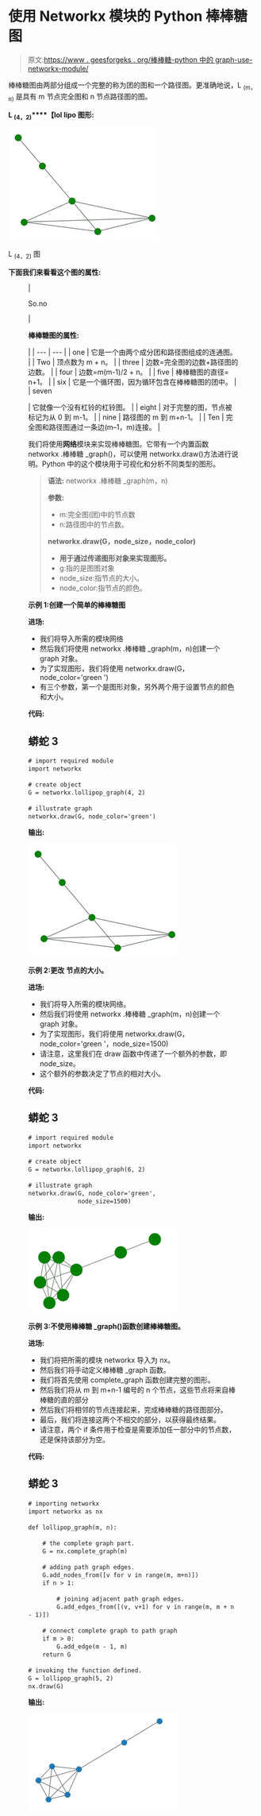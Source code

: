 # 使用 Networkx 模块的 Python 棒棒糖图

> 原文:[https://www . geesforgeks . org/棒棒糖-python 中的 graph-use-networkx-module/](https://www.geeksforgeeks.org/lollipop-graph-in-python-using-networkx-module/)

棒棒糖图由两部分组成一个完整的称为团的图和一个路径图。更准确地说，L <sub>(m，n)</sub> 是具有 m 节点完全图和 n 节点路径图的图。

**L <sub>(4，2)</sub>****【lol lipo 图形:**

![](img/1d002c19bdcb2225f4a83d2ceb7b54f5.png)

L <sub>(4，2)</sub> 图

**下面我们来看看这个图的属性:**

<figure class="table">

| 

So.no

 | 

**棒棒糖图的属性:**

 |
| --- | --- |
| one | 它是一个由两个成分团和路径图组成的连通图。 |
| Two | 顶点数为 m + n。 |
| three | 边数=完全图的边数+路径图的边数。 |
| four | 边数=m(m-1)/2 + n。 |
| five | 棒棒糖图的直径= n+1。 |
| six | 它是一个循环图，因为循环包含在棒棒糖图的团中。 |
| seven

 | 它就像一个没有杠铃的杠铃图。 |
| eight | 对于完整的图，节点被标记为从 0 到 m-1。 |
| nine | 路径图的 m 到 m+n-1。 |
| Ten | 完全图和路径图通过一条边(m–1，m)连接。 |

我们将使用**网络**模块来实现棒棒糖图。它带有一个内置函数 networkx .棒棒糖 _graph()，可以使用 networkx.draw()方法进行说明。Python 中的这个模块用于可视化和分析不同类型的图形。

> **语法:** networkx .棒棒糖 _graph(m，n)
> 
> **参数:**
> 
> *   m:完全图(团)中的节点数
> *   n:路径图中的节点数。
> 
> **networkx.draw(G，node_size，node_color)**
> 
> *   **用于通过传递图形对象来实现图形。**
> *   g:指的是图图对象
> *   node_size:指节点的大小。
> *   node_color:指节点的颜色。

**示例 1:创建一个简单的棒棒糖图**

**进场:**

*   我们将导入所需的模块网络
*   然后我们将使用 networkx .棒棒糖 _graph(m，n)创建一个 graph 对象。
*   为了实现图形，我们将使用 networkx.draw(G，node_color='green ')
*   有三个参数，第一个是图形对象，另外两个用于设置节点的颜色和大小。

**代码:**

## 蟒蛇 3

```
# import required module
import networkx

# create object
G = networkx.lollipop_graph(4, 2)

# illustrate graph
networkx.draw(G, node_color='green')
```

**输出:**

![](img/1d002c19bdcb2225f4a83d2ceb7b54f5.png)

**示例 2:更改** **节点的大小。**

**进场:**

*   我们将导入所需的模块网络。
*   然后我们将使用 networkx .棒棒糖 _graph(m，n)创建一个 graph 对象。
*   为了实现图形，我们将使用 networkx.draw(G，node_color='green '，node_size=1500)
*   请注意，这里我们在 draw 函数中传递了一个额外的参数，即 node_size。
*   这个额外的参数决定了节点的相对大小。

**代码:**

## 蟒蛇 3

```
# import required module
import networkx

# create object
G = networkx.lollipop_graph(6, 2)

# illustrate graph
networkx.draw(G, node_color='green',
              node_size=1500)
```

**输出:**

![](img/bba1dce20bcb741c45d2aa8d6bfe2fdf.png)

**示例 3:不使用棒棒糖 _graph()函数创建棒棒糖图。**

**进场:**

*   我们将把所需的模块 networkx 导入为 nx。
*   然后我们将手动定义棒棒糖 _graph 函数。
*   我们将首先使用 complete_graph 函数创建完整的图形。
*   然后我们将从 m 到 m+n-1 编号的 n 个节点，这些节点将来自棒棒糖的直的部分
*   然后我们将相邻的节点连接起来，完成棒棒糖的路径图部分。
*   最后，我们将连接这两个不相交的部分，以获得最终结果。
*   请注意，两个 if 条件用于检查是需要添加任一部分中的节点数，还是保持该部分为空。

**代码:**

## 蟒蛇 3

```
# importing networkx
import networkx as nx

def lollipop_graph(m, n):

    # the complete graph part.
    G = nx.complete_graph(m)

    # adding path graph edges.
    G.add_nodes_from([v for v in range(m, m+n)])
    if n > 1:

        # joining adjacent path graph edges.
        G.add_edges_from([(v, v+1) for v in range(m, m + n - 1)])

    # connect complete graph to path graph
    if m > 0:
        G.add_edge(m - 1, m)
    return G

# invoking the function defined.
G = lollipop_graph(5, 2)
nx.draw(G)
```

**输出:**

![](img/9fefe3eacc2baa6ccdd345c7f40310c3.png)

</figure>
